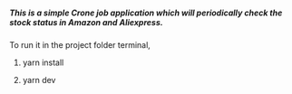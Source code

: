 ##### This is a simple Crone job application which will periodically check the stock status in Amazon and Aliexpress.

To run it in the project folder terminal,

1. yarn install

2. yarn dev
